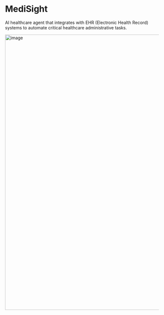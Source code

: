 # MediSight
AI healthcare agent that integrates with EHR (Electronic Health Record) systems to automate critical healthcare administrative tasks.


<img width="1895" height="902" alt="image" src="https://github.com/user-attachments/assets/893aafd2-6188-4a25-851c-6c2d864bd0a2" />
